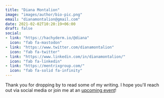 ```yaml
---
title: "Diana Montalion"
image: "images/author/bio-pic.png"
email: "dianamontalion@gmail.com"
date: 2021-02-02T10:20:19+06:00
draft: false
social:
- link: "https://hachyderm.io/@diana"
  icon: "fab fa-mastodon"
- link: "https://www.twitter.com/dianamontalion"
  icon: "fab fa-twitter"
- link: "https://www.linkedin.com/in/dianamontalion/"
  icon: "fab fa-linkedin"
- link: "https://mentrixgroup.com/"
  icon: "fab fa-solid fa-infinity"
---
```


Thank you for dropping by to read some of my writing. I hope you'll reach out via social media or join me at an [upcoming event](/events/)!